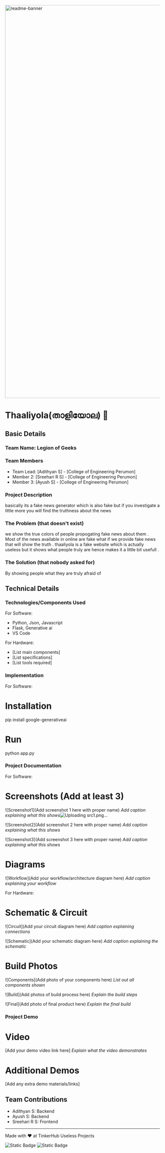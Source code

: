 <img width="1280" alt="readme-banner" src="https://github.com/user-attachments/assets/35332e92-44cb-425b-9dff-27bcf1023c6c">

# Thaaliyola(താളിയോല) 🎯


## Basic Details
### Team Name: Legion of Geeks


### Team Members
- Team Lead: [Adithyan S] - [College of Engineering Perumon]
- Member 2: [Sreehari R S] - [College of Engineering Perumon]
- Member 3: [Ayush S] - [College of Engineering Perumon]

### Project Description
basically its a fake news generator which is also fake but if you investigate a little more you will find the truthness about the news 

### The Problem (that doesn't exist)
we show the true colors of people propogating fake news about them . Most of the news available in online are fake what if we provide fake news that will show the truth . thaaliyola is a fake website which is actually useless but it shows what people truly are hence makes it a little bit usefull .

### The Solution (that nobody asked for)
By showing people what they are truly afraid of 

## Technical Details
### Technologies/Components Used
For Software:
- Python, Json, Javascript
- Flask, Generative ai
- VS Code

For Hardware:
- [List main components]
- [List specifications]
- [List tools required]

### Implementation
For Software:
# Installation
pip install google-generativeai

# Run
python app.py

### Project Documentation
For Software:

# Screenshots (Add at least 3)
![Screenshot1](Add screenshot 1 here with proper name)
*Add caption explaining what this shows*![Uploading src1.png…]()


![Screenshot2](Add screenshot 2 here with proper name)
*Add caption explaining what this shows*

![Screenshot3](Add screenshot 3 here with proper name)
*Add caption explaining what this shows*

# Diagrams
![Workflow](Add your workflow/architecture diagram here)
*Add caption explaining your workflow*

For Hardware:

# Schematic & Circuit
![Circuit](Add your circuit diagram here)
*Add caption explaining connections*

![Schematic](Add your schematic diagram here)
*Add caption explaining the schematic*

# Build Photos
![Components](Add photo of your components here)
*List out all components shown*

![Build](Add photos of build process here)
*Explain the build steps*

![Final](Add photo of final product here)
*Explain the final build*

### Project Demo
# Video
[Add your demo video link here]
*Explain what the video demonstrates*

# Additional Demos
[Add any extra demo materials/links]

## Team Contributions
- Adithyan S: Backend
- Ayush S: Backend
- Sreehari R S: Frontend

---
Made with ❤️ at TinkerHub Useless Projects 

![Static Badge](https://img.shields.io/badge/TinkerHub-24?color=%23000000&link=https%3A%2F%2Fwww.tinkerhub.org%2F)
![Static Badge](https://img.shields.io/badge/UselessProject--24-24?link=https%3A%2F%2Fwww.tinkerhub.org%2Fevents%2FQ2Q1TQKX6Q%2FUseless%2520Projects)



